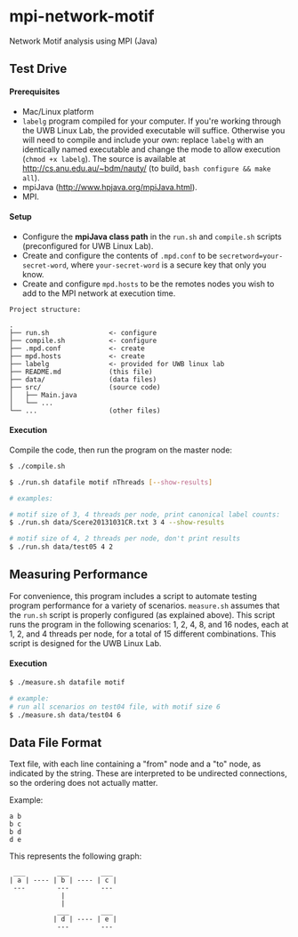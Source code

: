 mpi-network-motif
==================

Network Motif analysis using MPI (Java)

## Test Drive

#### Prerequisites

- Mac/Linux platform
- `labelg` program compiled for your computer. If you're working through the UWB Linux Lab, the provided executable will suffice. Otherwise you will need to compile and include your own: replace `labelg` with an identically named executable and change the mode to allow execution (`chmod +x labelg`). The source is available at http://cs.anu.edu.au/~bdm/nauty/ (to build, `bash configure && make all`).
- mpiJava (http://www.hpjava.org/mpiJava.html).
- MPI.

#### Setup

- Configure the **mpiJava class path** in the `run.sh` and `compile.sh` scripts (preconfigured for UWB Linux Lab).
- Create and configure the contents of `.mpd.conf` to be `secretword=your-secret-word`, where `your-secret-word` is a secure key that only you know.
- Create and configure `mpd.hosts` to be the remotes nodes you wish to add to the MPI network at execution time.


```
Project structure:

.
├── run.sh               <- configure
├── compile.sh           <- configure
├── .mpd.conf            <- create
├── mpd.hosts            <- create
├── labelg               <- provided for UWB linux lab
├── README.md            (this file)
├── data/                (data files)
├── src/                 (source code)
│   ├── Main.java
│   └── ...
└── ...                  (other files)
```

#### Execution

Compile the code, then run the program on the master node:
``` bash
$ ./compile.sh

$ ./run.sh datafile motif nThreads [--show-results]

# examples:

# motif size of 3, 4 threads per node, print canonical label counts:
$ ./run.sh data/Scere20131031CR.txt 3 4 --show-results

# motif size of 4, 2 threads per node, don't print results
$ ./run.sh data/test05 4 2
```

## Measuring Performance

For convenience, this program includes a script to automate testing program performance for a variety of scenarios. `measure.sh` assumes that the `run.sh` script is properly configured (as explained above). This script runs the program in the following scenarios: 1, 2, 4, 8, and 16 nodes, each at 1, 2, and 4 threads per node, for a total of 15 different combinations. This script is designed for the UWB Linux Lab.

#### Execution

``` bash
$ ./measure.sh datafile motif

# example:
# run all scenarios on test04 file, with motif size 6
$ ./measure.sh data/test04 6
```

## Data File Format

Text file, with each line containing a "from" node and a "to" node, as indicated by the string. These are interpreted to be undirected connections, so the ordering does not actually matter.

Example:

```
a b
b c
b d
d e
```

This represents the following graph:

```
 ___        ___        ___
| a | ---- | b | ---- | c |
 ---        ---        ---
             |
             |
            ___        ___
           | d | ---- | e |
            ---        ---
```
